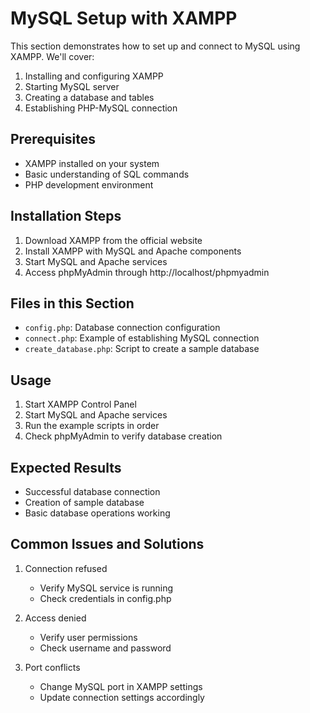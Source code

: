 # MySQL Setup with XAMPP

This section demonstrates how to set up and connect to MySQL using XAMPP. We'll cover:

1. Installing and configuring XAMPP
2. Starting MySQL server
3. Creating a database and tables
4. Establishing PHP-MySQL connection

## Prerequisites

- XAMPP installed on your system
- Basic understanding of SQL commands
- PHP development environment

## Installation Steps

1. Download XAMPP from the official website
2. Install XAMPP with MySQL and Apache components
3. Start MySQL and Apache services
4. Access phpMyAdmin through http://localhost/phpmyadmin

## Files in this Section

- `config.php`: Database connection configuration
- `connect.php`: Example of establishing MySQL connection
- `create_database.php`: Script to create a sample database

## Usage

1. Start XAMPP Control Panel
2. Start MySQL and Apache services
3. Run the example scripts in order
4. Check phpMyAdmin to verify database creation

## Expected Results

- Successful database connection
- Creation of sample database
- Basic database operations working

## Common Issues and Solutions

1. Connection refused
   - Verify MySQL service is running
   - Check credentials in config.php

2. Access denied
   - Verify user permissions
   - Check username and password

3. Port conflicts
   - Change MySQL port in XAMPP settings
   - Update connection settings accordingly